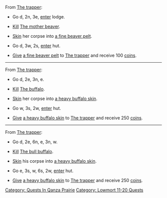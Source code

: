 From [The trapper](Trapper.md "wikilink"):

-   Go d, 2n, 3e, [enter](Enter.md "wikilink") lodge.

<!-- -->

-   [Kill](Kill.md "wikilink") [The mother
    beaver](Mother_Beaver.md "wikilink").

<!-- -->

-   [Skin](Skin.md "wikilink") her corpse into [a fine beaver
    pelt](Fine_Beaver_Pelt.md "wikilink").

<!-- -->

-   Go d, 3w, 2s, [enter](Enter.md "wikilink") hut.

<!-- -->

-   [Give](Give.md "wikilink") [a fine beaver
    pelt](Fine_Beaver_Pelt.md "wikilink") to [The
    trapper](Trapper.md "wikilink") and receive 100
    [coins](Gold_In_Hand.md "wikilink").

------------------------------------------------------------------------

From [The trapper](Trapper.md "wikilink"):

-   Go d, 2e, 3n, e.

<!-- -->

-   [Kill](Kill.md "wikilink") [The buffalo](Buffalo.md "wikilink").

<!-- -->

-   [Skin](Skin.md "wikilink") her corpse into [a heavy buffalo
    skin](Heavy_Buffalo_Skin.md "wikilink").

<!-- -->

-   Go w, 3s, 2w, [enter](Enter.md "wikilink") hut.

<!-- -->

-   [Give](Give.md "wikilink") [a heavy buffalo
    skin](Heavy_Buffalo_Skin.md "wikilink") to [The
    trapper](Trapper.md "wikilink") and receive 250
    [coins](Gold_In_Hand.md "wikilink").

------------------------------------------------------------------------

From [The trapper](Trapper.md "wikilink"):

-   Go d, 2e, 6n, e, 3n, w.

<!-- -->

-   [Kill](Kill.md "wikilink") [The bull
    buffalo](Bull_Buffalo.md "wikilink").

<!-- -->

-   [Skin](Skin.md "wikilink") his corpse into [a heavy buffalo
    skin](Heavy_Buffalo_Skin.md "wikilink").

<!-- -->

-   Go e, 3s, w, 6s, 2w, [enter](Enter.md "wikilink") hut.

<!-- -->

-   [Give](Give.md "wikilink") [a heavy buffalo
    skin](Heavy_Buffalo_Skin.md "wikilink") to [The
    trapper](Trapper.md "wikilink") and receive 250
    [coins](Gold_In_Hand.md "wikilink").

[Category: Quests In Qanza
Prairie](Category:_Quests_In_Qanza_Prairie "wikilink") [Category:
Lowmort 11-20 Quests](Category:_Lowmort_11-20_Quests "wikilink")
